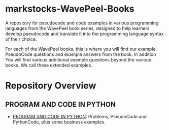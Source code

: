 # markstocks-WavePeel-Books
A repository for pseudocode and code examples in various programming languages from the WavePeel book series, designed to help learners develop pseudocode and translate it into the programming language syntax of their choice.

For each of the  WavePeel books,  this is where you will find our example PseudoCode questions and example answers from the book. In addition  You will find various additional example questions beyond the various books. We call these extended examples.

# Repository Overview

## PROGRAM AND CODE IN PYTHON
- [PROGRAM AND CODE IN PYTHON](./PROGRAM%20AND%20CODE%20IN%20PYTHON/): Problems, PseudoCode and PythonCode, plus some business examples.
